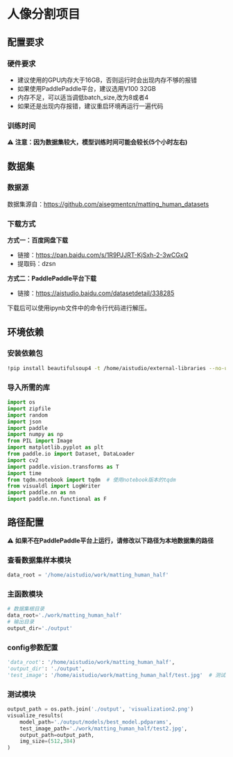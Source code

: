 # 人像分割项目

## 配置要求

### 硬件要求
- 建议使用的GPU内存大于16GB，否则运行时会出现内存不够的报错
- 如果使用PaddlePaddle平台，建议选用V100 32GB
- 内存不足，可以适当调低batch_size,改为8或者4
- 如果还是出现内存报错，建议重启环境再运行一遍代码

### 训练时间
⚠️ **注意：因为数据集较大，模型训练时间可能会较长(5个小时左右)**

## 数据集

### 数据源
数据集源自：https://github.com/aisegmentcn/matting_human_datasets

### 下载方式
**方式一：百度网盘下载**
- 链接：https://pan.baidu.com/s/1R9PJJRT-KjSxh-2-3wCGxQ
- 提取码：dzsn

**方式二：PaddlePaddle平台下载**
- 链接：https://aistudio.baidu.com/datasetdetail/338285

下载后可以使用ipynb文件中的命令行代码进行解压。

## 环境依赖

### 安装依赖包
```bash
!pip install beautifulsoup4 -t /home/aistudio/external-libraries --no-user
```

### 导入所需的库
```python
import os
import zipfile
import random
import json
import paddle
import numpy as np
from PIL import Image
import matplotlib.pyplot as plt
from paddle.io import Dataset, DataLoader
import cv2
import paddle.vision.transforms as T
import time
from tqdm.notebook import tqdm  # 使用notebook版本的tqdm
from visualdl import LogWriter
import paddle.nn as nn
import paddle.nn.functional as F
```

## 路径配置

⚠️ **如果不在PaddlePaddle平台上运行，请修改以下路径为本地数据集的路径**

### 查看数据集样本模块
```python
data_root = '/home/aistudio/work/matting_human_half'
```

### 主函数模块
```python
# 数据集根目录
data_root='./work/matting_human_half'
# 输出目录        
output_dir='./output'
```

### config参数配置
```python
'data_root': '/home/aistudio/work/matting_human_half',
'output_dir': './output',
'test_image': '/home/aistudio/work/matting_human_half/test.jpg'  # 测试图片路径
```

### 测试模块
```python
output_path = os.path.join('./output', 'visualization2.png')
visualize_results(
    model_path='./output/models/best_model.pdparams',
    test_image_path='./work/matting_human_half/test2.jpg',
    output_path=output_path,
    img_size=(512,384)
)
```
